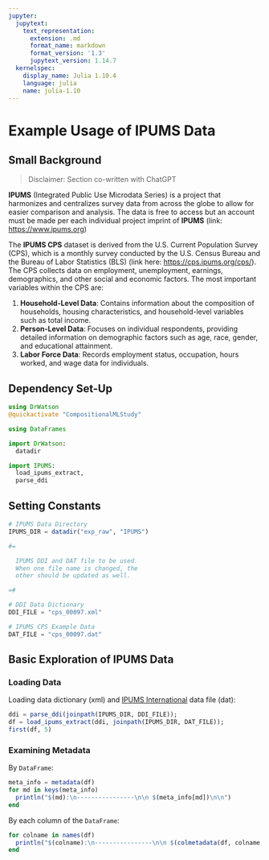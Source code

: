 ```yaml
---
jupyter:
  jupytext:
    text_representation:
      extension: .md
      format_name: markdown
      format_version: '1.3'
      jupytext_version: 1.14.7
  kernelspec:
    display_name: Julia 1.10.4
    language: julia
    name: julia-1.10
---
```


# Example Usage of IPUMS Data

## Small Background

> Disclaimer: Section co-written with ChatGPT

**IPUMS** (Integrated Public Use Microdata Series) is a project that harmonizes and centralizes survey data from across the globe to allow for easier comparison and analysis.
The data is free to access but an account must be made per each individual project imprint of **IPUMS** (link: https://www.ipums.org)

The **IPUMS CPS** dataset is derived from the U.S. Current Population Survey (CPS), which is a monthly survey conducted by the U.S. Census Bureau and the Bureau of Labor Statistics (BLS) (link here: https://cps.ipums.org/cps/). 
The CPS collects data on employment, unemployment, earnings, demographics, and other social and economic factors. 
The most important variables within the CPS are:

1. **Household-Level Data**: Contains information about the composition of households, housing characteristics, and household-level variables such as total income.
2. **Person-Level Data**: Focuses on individual respondents, providing detailed information on demographic factors such as age, race, gender, and educational attainment.
3. **Labor Force Data**: Records employment status, occupation, hours worked, and wage data for individuals. 

## Dependency Set-Up

```julia
using DrWatson
@quickactivate "CompositionalMLStudy"

using DataFrames

import DrWatson:
  datadir

import IPUMS:
  load_ipums_extract,
  parse_ddi
```

## Setting Constants

```julia
# IPUMS Data Directory
IPUMS_DIR = datadir("exp_raw", "IPUMS")

#=

  IPUMS DDI and DAT file to be used.
  When one file name is changed, the 
  other should be updated as well.

=#

# DDI Data Dictionary
DDI_FILE = "cps_00097.xml"

# IPUMS CPS Example Data 
DAT_FILE = "cps_00097.dat"
```

## Basic Exploration of IPUMS Data

### Loading Data

Loading data dictionary (xml) and [IPUMS International](https://international.ipums.org/international/index.shtml) data file (dat):

```julia
ddi = parse_ddi(joinpath(IPUMS_DIR, DDI_FILE));
df = load_ipums_extract(ddi, joinpath(IPUMS_DIR, DAT_FILE));
first(df, 5)
```

### Examining Metadata

By `DataFrame`:

```julia
meta_info = metadata(df)
for md in keys(meta_info)
  println("$(md):\n----------------\n\n $(meta_info[md])\n\n")
end
```

By each column of the `DataFrame`:

```julia
for colname in names(df)
  println("$(colname):\n----------------\n\n $(colmetadata(df, colname, "description"))\n\n")
end
```
